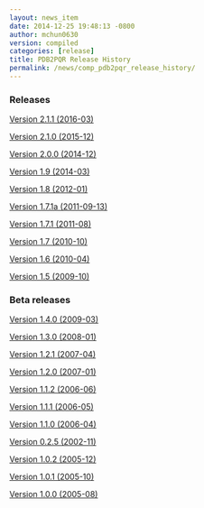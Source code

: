 ```yaml
---
layout: news_item
date: 2014-12-25 19:48:13 -0800
author: mchun0630
version: compiled
categories: [release]
title: PDB2PQR Release History
permalink: /news/comp_pdb2pqr_release_history/
---
```


<script type="text/javascript" language="JavaScript"><!--
function HideContent(d) {
document.getElementById(d).style.display = "none";
}
function ShowContent(d) {
document.getElementById(d).style.display = "block";
}
function ReverseDisplay(d) {
if(document.getElementById(d).style.display == "none") { document.getElementById(d).style.display = "block"; }
else { document.getElementById(d).style.display = "none"; }
}
//--></script>

<h3>Releases</h3>

<a href="javascript:ReverseDisplay('Version 2.1.1 (2016-03)')">Version 2.1.1 (2016-03)</a>
<div id="Version 2.1.1 (2016-03)" style="display:none;">

<h5>Changes From 2.1.0</h5>
<ul>
<li>This version is mainly a bug fixing release for the Graph Cut method in PDB2PKA.</li>
</ul>
<p>
Please see <a href="{{site.baseurl}}/news/comp_pdb2pqr_release_history/">here</a> for the complete release history
</p>
<h5>NEW FEATURES</h5>
<ul>
<li>Replaced the Monte Carlo method for generating titration curves with Graph Cut. See <a href="http://arxiv.org/1507.07021/">http://arxiv.org/1507.07021</a></li>
</ul>

<h5>BUG FIXES</h5>
<ul>
<li>Added a check before calculating pKa's for large interaction energies.</li>
</ul>

<h5>CHANGES</h5>
<ul>
<li>The networkx library is required for pdb2pka.</li>
</ul>

<h5>KNOWN BUGS</h5>
<ul>
<li>If more than one extension is run from the command line and one of the extensions modifies the protein data structure it could affect the output of the other extension. The only included extensions that exhibit this problem are resinter and newresinter.</li>
<li>Running ligands and PDB2PKA at the same time is not currently supported.</li>
<li>PDB2PKA currently leaks memory slowly. Small jobs will use about twice the normally required RAM (i.e. ~14 titratable residues will use 140MB). Big jobs will use about 5 times the normally required RAM (60 titratable residues will use 480MB). We are working on this.</li>
</ul>

<hr />
</div>

<a href="javascript:ReverseDisplay('Version 2.1.0 (2015-12)')">Version 2.1.0 (2015-12)</a>
<div id="Version 2.1.0 (2015-12)" style="display:none;">

<h5>Notable New Features</h5>
<p>The old Monte Carlo Method has been replaced with Graph Cut. See <a href="http://arxiv.org/abs/1507.07021">http://arxiv.org/abs/1507.07021</a> for more details.
</p>
<p>
Please see <a href="{{site.baseurl}}/news/comp_pdb2pqr_release_history/">here</a> for the complete release history
</p>
<h5>NEW FEATURES</h5>
<ul>
<li>Added alternate method to do visualization using 3dmol.</li>
<li>Replaced the Monte Carlo Methos for generating titration curves with Graph Cut. See <a href=http://arxiv.org/abs/1507.07021">http://arxiv.org/abs/1507.07021</a>.(If you prefer the Monte Carlo Method, please use <a href="http://nbcr-222.ucsd.edu/pdb2pqr_2.0.0/">http://nbcr-222.ucsd.edu/pdb2pqr_2.0.0/</a>)</li>
<li>Added compile options to allow for arbitrary flags to be added. Helps work around some platforms where scons does not detect the needed settings correctly.</li>
</ul>

<h5>BUG FIXES</h5>
<ul>
<li>Fixed broken links on APBS submission page.</li>
<li>Added some missing files to query status page results.</li>
<li>Fixed some pages to use the proper CSS file.</li>
<li>Better error message for --assign-only and HIS residues.</li>
<li>Fixed PROPKA crash for unrecognized residue.</li>
<li>Debumping routines are now more consistent accross platforms. This fixes pdb2pka not giving the same results on different platforms.</li>
</ul>

<h5>CHANGES</h5>
<ul>
<li>Added fabric script used to build and test releases.</li>
<li>The newtworkx library is now required for pdb2pka.</li>
</ul>

<h5>KNOWN BUGS</h5>
<ul>
<li>If more than one extension is run from the command line and one of the extensions modifies the protein data structure it could affect the output of the other extension. The only included extensions that exhibit this problem are resinter and newresinter.</li>
<li>Running ligands and PDB2PKA at the same time is not currently supported.</li>
<li>PDB2PKA currently leaks memory slowly. Small jobs will use about twice the normally required RAM (i.e. ~14 titratable residues will use 140MB). Big jobs will use about 5 times the normally required RAM (60 titratable residues will use 480MB). We are working on this.</li>
</ul>

<hr />
</div>

<a href="javascript:ReverseDisplay('Version 2.0.0 (2014-12)')">Version 2.0.0 (2014-12)</a>
<div id="Version 2.0.0 (2014-12)" style="display:none;">

<h5>Notable New Features</h5>
<p>PDB2PKA as an alternative to PROPKA for calculating pH values to protonate residues. This feature is EXPERIMENTAL. The libraries to make THis feature available are included in the binary releases. They are NOT included in the source code and are not compiled with the rest of PDB2PQR.
</p>
<p>
Improved web interface.
</p>
<p>
Please see <a href="{{site.baseurl}}/news/comp_pdb2pqr_release_history/">here</a> for the complete release history
</p>
<h5>NEW FEATURES</h5>
<ul>
<li>Improved look of web interface.</li>
<li>Option to automatically drop water from pdb file before processing.</li>
<li>Interation of PDB2PKA  into PDB2PQR as an alternative to PROPKA.</li>
<li>Support for compiling with VS2008 in Windows.</li>
<li>Option to build with debug headers.</li>
<li>PDB2PKA now detects and reports non Henderson-Hasselbalch behavior.</li>
<li>PDB2PKA can be instructed whether or not to start from scratch with --pdb2pka-resume.</li>
<li>Can now specify output directory for PDB2PKA.</li>
<li>Improved error regarding backbone in some cases.</li>
<li>Changed time format on query status page.</li>
<li>Improved error catching on web interface.</li>
</ul>

<h5>BUG FIXES</h5>
<ul>
<li>Fixed executable name when creating binaries for Unix based operating systems.</li>
<li>Fixed potential crash when using --clean with extensions.</li>
<li>Fixed MAXATOMS display on server home page.</li>
<li>PDB2PKA now mostly respects the --verbose setting.</li>
<li>Fixed how hydrogens are added by PDB2PKA for state changes in some cases.</li>
<li>Fixed psize error check.</li>
<li>Will now build properly without ligand support if numpy is not installed.</li>
<li>Removed old automake build files from all test ported to scons.</li>
<li>Fixed broken opal backend.</li>
</ul>

<h5>CHANGES</h5>
<ul>
<li>Command line interface to PROPKA changed to accommodate PDB2PKA. PROPKA is now used with --ph-calc-method=propka --with-ph now defaults to 7.0 and is only required if a different pH value is required.</li>
<li>--ph-calc-method to select optional method to calculate pH values used to protonate titratable residues. Possible options are "propka" and "pdb2pka".</li>
<li>Dropped support for compilation with mingw. Building on Windows now requires VS 2008 installed in the default location.</li>
<li>Updated included Scons to 2.3.3</li>
<li>PDB2PKA can now be run directly (not integrated in PDB2PQR) with pka.py. Arguments are PDBfile and Output directory.</li>
<li>No longer providing 32-bit binary build. PDB2PKA support is too memory intensive to make this practical in many cases.</li>
</ul>

<h5>KNOWN BUGS</h5>
<ul>
<li>If more than one extension is run from the command line and one of the extensions modifies the protein data structure it could affect the output of the other extension. The only included extensions that exhibit this problem are resinter and newresinter.</li>
<li>Running ligands and PDB2PKA at the same time is not currently supported.</li>
<li>PDB2PKA currently leaks memory slowly. Small jobs will use about twice the normally required RAM (i.e. ~14 titratable residues will use 140MB). Big jobs will use about 5 times the normally required RAM (60 titratable residues will use 480MB). We are working on this.</li>
</ul>

<hr />
</div>

<a href="javascript:ReverseDisplay('Version 1.9 (2014-03)')">Version 1.9 (2014-03)</a>

<div id="Version 1.9 (2014-03)" style="display:none;">


<h4>Notable New Features:</h4>
<h5>Binary Builds</h5>
<p>Binary builds do not require python or numpy be installed to use. Everything needed to run PDB2PQR is included. Just unpack and use.
</p>
<p>
OSX binaries require OSX 10.6 or newer. The OSX binary is 64-bit.
</p>
<p>
Linux binaries require CentOS 6 or newer and have been tested on Ubuntu 12.04 LTS and Linux Mint 13. If you are running 64-bit Linux use the 64-bit libraries. In some cases the needed 32-bit system libraries will not be installed on a 64-bit system.
</p>
<p>
Windows binaries are 32 bit and were built and tested on Windows 7 64-bit but should work on Windows XP, Vista, and 8 both 32 and 64-bit systems.</p>
</p>
<h5>Windows Support</h5>

PDB2PQR can now be compiled and run on Windows using MinGW32. See <a href="http://mingw.org/">here </a>for details.

<h5>Compilation with Scons</h5>
<p>
PDB2PQR now uses Scons for compilations. With this comes improved automated testing.
</p>
<p>
Please see <a href="{{site.baseurl}}/news/comp_pdb2pqr_release_history/">here</a> for the complete release history
</p>
<h5>Compilation with Scons</h5>
<p>
PDB2PQR now uses Scons for compilations. With this comes improved automated testing.
</p>
<p>
Please see <a href="{{site.baseurl}}/news/comp_pdb2pqr_release_history/">here</a> for the complete release history
</p>
<h5>NEW FEATURES</h5>
<ul>
<li>A ligand file with duplicate atoms will cause pdb2pqr to stop instead of issue a warning. Trust us, this is a feature, not a bug!</li>
<li>Improved error reporting.</li>
<li>Added support for reference command line option for PROPKA.</li>
<li>Added newresinter plugin to provide alternate methods for calculating interaction energies between residues.</li>
<li>Mol2 file handling is now case insensitive with atom names.</li>
<li>PROPKA with a pH of 7 is now specified by default on the web service.</li>
<li>Compilation is now done with scons.</li>
<li>Verbose output now includes information on all patches applied during a run.</li>
<li>Added stderr and stdout to web error page.</li>
<li>Added warning to water optimization when other water is ignored.</li>
<li>Command line used to generate a pqr is now duplicated in the comments of the output.</li>
<li>Added support for NUMMDL in parser.</li>
<li>Added complete commandline feature test. Use complete-test target.</li>
<li>Added propka support for phosphorous sp3. - Thanks to Dr. Stefan Henrich</li>
<li>Added a PyInstaller spec file. Standalone pdb2pqr builds are now possible.</li>
</ul>

<h5>BUG FIXES</h5>
<ul>
<li>Rolled back change that prevented plugins from interfering with each other. Large proteins would cause a stack overflow when trying to do a deep copy</li>
<li>Updated INSTALL file to reflect no more need for Fortran.</li>
<li>Fixed apbs input file to match what web interface produces.</li>
<li>Fixed user specified mobile ion species not being passed to apbs input file.</li>
<li>Removed ambiguous A, ADE, C, CYT, G, GUA, T, THY, U, URA as possible residue names.</li>
<li>Removed eval from pdb parsing routines.</li>
<li>Updated web links to refer to <a href="{{site.baseurl}}">here</a> where appropriate.</li>
<li>Fixed hbond extension output to include insertion code in residue name.</li>
<li>Fixed debumping routines not including water in their checks. Fixes bad debump of ASN B 20 in 1gm9 when run with pH 7.0.</li>
<li>Fixed debumping failing to use best angle for a specific dihedral angle when no tested angles are without conflict.</li>
<li>Fixed debumping using asymmetrical cutoffs and too large cutoffs in many checks involving hydrogen.</li>
<li>Fixed debumping accumulating rounding error while checking angles.</li>
<li>Fixed inconsistencies in pdb parsing. - Thanks to Dr. Stefan Henrich</li>
<li>Fixed problems with propka handling of aromatic carbon/nitrogen. - Thanks to Dr. Stefan Henrich</li>
<li>Fixed case where certain apbs compile options would break web visualization.</li>
<li>Fixed improper handling of paths with a '.' or filenames with more than one '.' in them.</li>
</ul>

<h5>CHANGES</h5>
<ul>
<li>Removed numpy from contrib. The user is expected to have numpy installed and available to python at configuration.</li>
<li>Support for numeric dropped.</li>
</ul>

<h5>KNOWN BUGS</h5>
<ul>
<li>If more than one extension is run from the command line and one of the extensions modifies the protein data structure it could affect the output of the other extension. The only included extensions that exhibit this problem are resinter and newresinter.</li>
</ul>


<h5>New features</h5>

<ul>

<li>Added in new read and write binary (gz) commands. Can read gzipped DX files directly.</li>
<li>Added new write format to output the atomic potentials to a flat file (see atompot)</li>
<li>Added new functionality for using a previously calculated potential map for a new calculation.</li>
<li>Added a new program for converting delphi potential maps to OpenDX format. tools/mesh/del2dx</li>
<li>Updated Doxygen manual with call/caller graphs.  Replaced HTML with PDF.</li>
<li>Added tools/matlab/solver with simple Matlab LPBE solver for prototyping, teaching, etc.</li>
<li>Deprecated APBS XML output format.</li>
<li>Deprecated nlev keyword.</li>
<li>Added etol keyword, which allows user-defined error tolerance in LPBE and NPBE calculations (default errtol value is 1.0e-6).</li>
<li>Added more explanatory error messages for the case in which parm keyword is missing from APBS input file for apolar calculations.</li>
<li>Added a polar and apolor forces calculation example to examples/born/ .</li>
<li>Added warning messages for users who try to compile APBS with --enable-tinker flag and run APBS stand-alone execution.</li>
<li>Switched default Opal service urls from sccne.wustl.edu to NBCR.</li>
<li>Added a sanity check in routines.c: 'bcfl map' in the input file requires 'usemap pot' statement in the input file as well.</li>
<li>Introduced Vpmgp_size() routine to replace F77MGSZ call in vpmg.c</li>
<li>Updated test results for APBS-1.3 release.</li>
    
   
</ul>


<h5>Bug fixes</h5>

<ul>

<li>Modified Vpmg_dbForce with some grid checking code provided by Matteo Rotter.</li>
<li>Fixed a bug in psize.py per Michael Lerner's suggestion. The old version of psize.py gives wrong cglen and fglen results in special cases (e.g., all y coordinates are negative values).</li>
<li>Fixed a bug in examples/scripts/checkforces.sh: the condition for "Passed with rounding error" is abs(difference) < errortol, not the other way around.</li>
<li>Fixed the help string in ApbsClient.py .</li>
<li>Fixed a bug in Vacc_atomdSASA(): the atom SASA needs to be reset to zero displacement after finite melement methods.</li>
<li>Fixed a bug in Vpmg_dbForce(): the initialization of rtot should appear before it is used.</li>
<li>Fixed a bug in initAPOL(): center should be initialized before used.</li>
<li>Fixed a bug in routines.c: eliminated spurious "Invalid data type for writing!" and "Invalid format for writing!" from outputs with "write atompot" statement in the input file.</li>
<li>Fixed a bug in vpmg.c: fixed zero potential value problem on eges and corners in non-focusing calculations.</li>

</ul>

<hr />

</div>

<a href="javascript:ReverseDisplay('Version 1.8 (2012-01)')">Version 1.8 (2012-01)</a>

<div id="Version 1.8 (2012-01)" style="display:none;">


<h5>New Features</h5>

<ul>

<li>Updated PROPKA to version 3.0</li>
<li>Added residue interaction energy extension</li>
<li>Added protein summary extension</li>
<li>Combined hbond and hbondwhatit into one extension (hbond) with new command line parameters</li>
<li>Combined rama, phi, psi into one extension (rama) with new command line parameters.</li>
<li>Extensions may now add their own command line arguments. Extensions with their own command line arguments will be grouped separately.</li>
<li>Improved interface for extensions</li>
<li>Added Opal configuration file.</li>

</ul>

<h5>Bug Fixes</h5>

<ul>
<li>Cleaned up white space in several files and some pydev warnings</li>
<li>Creating print output no longer clears the chain id data from atoms in the data. (Affected resinter plugin)</li>
<li>Removed possibility of one plug-in affecting the output of another</li>
<li>Fixed --protonation=new option for propka30</li>
<li>Improved time reporting for apbs jobs</li>
<li>Fixed opal runtime reporting</li>
<li>Fixed misspelled command line options that prevented the use of PEOEPB and TYL06</li>
<li>Fixed error handling when certain data files are missing</li>
<li>Fixed LDFLAGS environment variable not being used along with python specific linker flags to link Algorithms.o and _pMC_mult.so</li>
<li>Fixed possible Attribute error when applying naming scheme.</li>
</ul>

<hr />

</div>

<a href="javascript:ReverseDisplay('Version 1.7.1a (2011-09-13)')">Version 1.7.1a (2011-09-13)</a>

<div id="Version 1.7.1a (2011-09-13)" style="display:none;">


<h5>New features</h5>

<ul>
<li>Added force field example.</li>
</ul>
    
<h5>Bug fixes</h5>

<ul>
<li>Fixed ligand command line option.</li>
<li>Fixed capitalization of force field in PQR header.</li>
<li>Fixed error handling for opal errors.</li>
<li>Fixed web logging error when using ligand files, user force fields, and name files.</li>
<li>Fixed extension template in documentation.</li>
<li>Fixed 1a1p example README to reflect command line changes.</li>
</ul>
<hr />

</div>

<a href="javascript:ReverseDisplay('Version 1.7.1 (2011-08)')">Version 1.7.1 (2011-08)</a>

<div id="Version 1.7.1 (2011-08)" style="display:none;">
    


<h5>New features</h5>

<ul>
<li>Switched Opal service urls from sccne.wustl.edu to NBCR.</li>
<li>Added more JMol controls for visualization, JMol code and applets provided by Bob Hanson.</li>
<li>F Changed default forcefield to PARSE in web interface.</li>

</ul>

<h5>Bug fixes</h5>
<ul>
<li>Fixed crash when opal returns an error.</li>
<li>Fixed specific combinations of command-line arguments causing pdb2pqr.py to crash.</li>
<li>Fixed opal job failing when filenames have spaces or dashs.</li>
<li>Fixed gap in backbone causing irrationally placed hydrogens.</li>
<li>Fixed crash when too many fixes are needed when setting termini.</li>
<li>Corrected web and command line error handling in many cases.</li>
<li>Fixed --username command line option.</li>
<li>Fixed ambiguous user created forcefield and name handling. Now --username is required if --userff is used. </li>
<li>Fixed querystatus.py not redirecting to generated error page.</li>

</ul>  
<hr />

</div>  

<a href="javascript:ReverseDisplay('Version 1.7 (2010-10)')">Version 1.7 (2010-10)</a>

<div id="Version 1.7 (2010-10)" style="display:none;">

Dear APBS and PDB2PQR users --
<p>
 I am happy to announce the release of PDB2PQR 1.7 which includes two major updates:
</p>
<ul>
<li>For PDB2PQR web interface users:  the JMol web interface for APBS calculation visualization has been substantially improved, thanks to help from Bob Hanson.  Those performing APBS calculations via the PDB2PQR web interface now have a much wider range of options for visualizing the output online -- as well as downloading for offline analysis.</li>
<li>For PDB2PQR command-line and custom web interface users:  the Opal service URLs have changed to new NBCR addresses.  Old services hosted at *.wustl.edu addresses have been decommissioned.  Please upgrade ASAP to use the new web service.  Thank you as always to the staff at NBCR for their continuing support of APBS/PDB2PQR web servers and services.</li>
</ul>

<hr />

</div>  

<a href="javascript:ReverseDisplay('Version 1.6 (2010-04)">Version 1.6 (2010-04)</a>

<div id="Version 1.6 (2010-04)" style="display:none;">
<p>April 7, 2010</p>
<p>
Dear PDB2PQR users --
</p>
<p>
We are pleased to announce the release of PDB2PQR 1.6.  This version has several new features as well minor fixes to reported bugs.  A complete list of changes is provided below.  For more information about the new release, to download binaries, or access the PDB2PQR web servers, please visit <a href="{{site.baseurl}}/docs/downloads/">this site.</a>
</p>
<p>
Thank you for your continuing support of the PDB2PQR software.
</p>
<p>
Sincerely,
</p>
<p>
Nathan Baker
</p>

<h5>NEW FEATURES</h5>
<ul>
<li>Added Swanson force field based on Swanson et al paper (http://dx.doi.org/10.1021/ct600216k).</li>
<li>Modified printAtoms() method. Now "TER" is printed at the end of every chain.</li>
<li>Added Google Analytics code to get the statistics on the production server.</li>
<li>Modified APBS calculation page layout to hide parameters by default and display PDB ID</li>
<li>Added "make test-webserver", which tests a long list of PDBs (246 PDBs) on the production PDB2PQR web server.</li>
<li>Removed nlev from inputgen.py and inputgen_pKa.py as nlev keyword is now deprecated in APBS.</li>
<li>Added PARSE parameters for RNA, data from: Tang C. L., Alexov E, Pyle A. M., Honig B. Calculation of pKas in RNA: On the Structural Origins and Functional Roles of Protonated Nucleotides. Journal of Molecular Biology 366 (5) 1475-1496, 2007.
</li>
</ul>

<h5>BUG FIXES</h5>
<ul>
<li>Fixed a minor bug: when starting pka.py from pdb2pka directory using command like "python pka.py [options] inputfile", we need to make sure scriptpath does not end with "/".</li>
<li>Fixed a bug which caused "coercing to Unicode: need string or buffer, instance found" when submitting PDB2PQR jobs with user-defined force fields on Opal based web server. </li>
<li> Fixed a bug in main_cgi.py, now Opal-based PDB2PQR jobs should also be logged in usage.txt file.</li>
<li>Updated src/utilities.py with a bug fix provided by Greg Cipriano, which prevents infinite loops in analyzing connected atoms in certain cases.</li>
<li>Fixed a bug related to neutraln and/or neutralc selections on the web server.</li>
<li> Fixed a special case with --ffout and 1AIK, where the N-terminus is acetylated.</li>
<li> Fixed a bug in psize.py per Michael Lerner's suggestion. The old version of psize.py gives wrong cglen and fglen results in special cases (e.g., all y coordinates are negative values).</li>
<li> Fixed a bug in main_cgi.py, eliminated input/output file name confusions whether a PDB ID or a pdb file is provided on the web server.</li>
<li> Fixed a bug which causes run time error on the web server when user-defined force field and names files are provided.</li>
<li>Fixed a bug in apbs_cgi.py: pdb file names submitted by users are not always 4 characters long.</li>
</ul>

<hr />

</div>

<a href="javascript:ReverseDisplay('Version 1.5 (2009-10)')">Version 1.5 (2009-10)</a>

<div id="Version 1.5 (2009-10)" style="display:none;">

<h5>New features</h5>
<ul>
<li>APBS calculations can be executed through the PDB2PQR web interface in the production version of the server</li>
<li>APBS-calculated potentials can be visualized via the PDB2PQR web interface thanks to Jmol</li>
<li>Disabled Typemap output by default, added --typemap flag to create typemap output if needed.</li>
<li>Enabled "Create APBS Input File" by default on the web server, so that APBS calculation and visualization are more obvious to the users.</li>
<li>Added warnings to stderr and the REMARK field in the output PQR file regarding multiple occupancy entries in PDB file.</li>
<li>Added more informative messages in REMARK field, explaining why PDB2PQR was unable to assign charges to certain atoms.</li>
<li>Updated structures.py, now PDB2PQR keeps the insertion codes from PDB files.</li>
<li>Added "make test-long", which runs PDB2PQR on a long list (246) of PDBs by default, it is also possible to let it run on specified number of PDBs, e.g.,  export TESTNUM=50; make test-long </li>
<li>Updated NBCR opal service urls from http://ws.nbcr.net/opal/... to http://ws.nbcr.net/opal2/...</li>
<li>Compressed APBS OpenDX output files in zip format, so that users can download zip files from the web server.</li>
<li>Removed "EXPERIMENTAL" from APBS web solver interface and Jmol visualization interface.</li>
<li>Updated all APBS related urls from http://apbs.sourceforge.net/... to http:/apbs.wustl.edu/...</li>
<li>Merged PDB2PKA code, PDB2PKA is functional now.</li>
<li>Added two new options: --neutraln and --neutralc, so that users can manually make the N-termini or C-termini of their proteins neutral.    </li>
<li>Added a local-test, which addresses the issue of Debian-like Linux distros not allowing fetching PDBs from the web.</li>
<li>Added deprotonated Arginine form for post-PROPKA routines. This only works for PARSE forcefield as other forcefields lack deprotonated ARG parameters.</li>
<li>Updated inputgen.py with --potdx and --istrng options added, original modification code provided by Miguel Ortiz-Lombardía.</li>
<li>Changed default Opal service from http://ws.nbcr.net/opal2/services/pdb2pqr_1.4.0 to http://sccne.wustl.edu:8082/opal2/services/pdb2pqr-1.5</li>
</ul>

<h5>Bug fixes</h5>
<ul>
<li>Verbosity outputs should be stdouts, not stderrs in web server interface. Corrected this in src/routines.py.</li>
<li>Fixed a bug in psize.py: for a pqr file with no ATOM entries but only HETATM entries in it, inputgen.py should still create an APBS input file with reasonable grid lengths. </li>
<li>Added special handling for special mol2 formats (unwanted white spaces or blank lines in ATOM or BOND records).</li>
<li>Added template file to doc directory, which fixed a broken link in  programmer guide.</li>
</ul>

<hr />

</div>
  
    
<h3> Beta releases </h3>

<a href="javascript:ReverseDisplay('Version 1.4.0 (2009-03)')">Version 1.4.0 (2009-03)</a>

<div id="Version 1.4.0 (2009-03)" style="display:none;">


<h5>New features</h5>
<ul>
<li>Updated html/master-index.html, deleted html/index.php.</li>
<li>Updated pydoc by running genpydoc.sh.</li>
<li>Added a whitespace option by by putting whitespaces between atom name and residue name, between x and y, and between y and z.</li>
<li>Added radius for Chlorine in ligff.py.</li>
<li>Added PEOEPB forcefield, data provided by Paul Czodrowski.</li>
<li>Updated inputgen.py to write out the electrostatic potential for APBS input file. </li>
<li>Updated CHARMM.DAT with two sets of phosphoserine parameters.</li>
<li>Allowed amino acid chains with only one residue, using --assign-only option.</li>
<li>Updated server.py.in so that the ligand option is also recorded in usage.txt. </li>
<li>Updated HE21, HE22 coordinates in GLN according to the results from AMBER Leap program.</li>
<li>Updated Makefile.am with Manuel Prinz's patch (removed distclean2 and appended its contents to distclean-local).</li>
<li>Updated configure.ac, pdb2pqr-opal.py; added AppService_client.py and AppService_types.py with Samir Unni's changes, which fixed earlier problems in invoking Opal services.</li>
<li>Applied two patches from Manuel Prinz to pdb2pka/pMC_mult.h and pdb2pka/ligand_topology.py. </li>
<li>Updated PARSE.DAT with the source of parameters. </li>
<li>Created a contrib folder with numpy-1.1.0 package. PDB2PQR will install numpy by default unless any of the following conditions is met:</li>
<ul>
<li>Working version of NumPy dectected by autoconf.</li>
<li>User requests no installation with --disable-pdb2pka option.</li>
<li>User specifies external NumPy installation.  </li>
</ul>
<li>Merged Samir Unni's branch. Now PDB2PQR Opal and APBS Opal services are available (through --with-opal and/or --with-apbs, --with-apbs-opal options at configure stage).</li>
<li>Added error handling for residue name longer than 4 characters.</li>
<li>Updated hbond.py with Mike Bradley's definitions for ANGLE_CUTOFF and DIST_CUTOFF by default.</li>
<li>Removed PyXML-0.8.4, which is not required for ZSI installation.</li>
<li>Updated propka error message for make adv-test -- propka requires a version of Fortran compiler.</li>
<li>Updated na.py and PATCHES.xml so that PDB2PQR handles three lettered RNA residue names (ADE, CYT, GUA, THY, and URA) as well.</li>
<li>Updated NA.xml with HO2' added as an alternative name for H2'', and H5" added as an alternative name for H5''. </li>
<li>Updated version numbers in html/ and doc/pydoc/ .</li>
<li>Updated web server. When selecting user-defined forcefield file from the web server, users should also provide .names file.</li>
<li>Removed http://enzyme.ucd.ie/Services/pdb2pqr/ from web server list.</li>
<li>Eliminated the need for protein when processing other types (ligands,  nucleic acids).</li>
<li>Updated psize.py with Robert Konecny's patch to fix inconsistent assignment of fine grid numbers in some (very) rare cases.</li>
<li>Made whitespace option available for both command line and web server versions.</li>
<li>Updated inputgen_pKa.py with the latest version.</li>
</ul>


<h5>Bug fixes</h5>
<ul>
<li>Fixed a legacy bug with the web server (web server doesn't like ligand files generated on Windows or old Mac OS platforms).</li>
<li>Fixed a bug in configure.ac, so that PDB2PQR no longer checks for Numpy.pth at configure stage.</li>
<li>Updated pdb2pka/substruct/Makefile.am. </li>
<li>Fixed isBackbone bug in definitions.py.</li>
<li>Fixed a bug for Carboxylic residues in hydrogens.py.</li>
<li>Fixed a bug in routines.py, which caused hydrogens added in LEU and ILE in eclipsed conformation rather than staggered. </li>
<li>Fixed a bug in configure.ac, now it is OK to configure with double slashes in the prefix path, e.g.,  --prefix=/foo/bar//another/path </li>
<li>Fixed a bug in nucleic acid naming scheme. </li>
<li>Fixed a bug involving MET, GLY as NTERM, CTERM with --ffout option.</li>
<li>Fixed a bug for PRO as C-terminus with PARSE forcefield. </li>
<li>Fixed a bug for ND1 in HIS as hacceptor.</li>
<li>Fixed the --clean option bug.</li>
<li>Fixed a bug in CHARMM naming scheme.</li>
<li>Fixed a bug in test.cpp of the simple test (which is related to recent modifications of 1AFS in Protein Data Bank).</li>
</ul>
<hr />

</div>

<a href="javascript:ReverseDisplay('Version 1.3.0 (2008-01)')">Version 1.3.0 (2008-01)</a>

<div id="Version 1.3.0 (2008-01)" style="display:none;">
        


<h5>New features</h5>
<ul>
<li>Added "make test" and "make adv-test"</li>
<li>Fixed problems with "make dist"</li>
<li>Added integration with Opal for launching jobs as well as querying status</li>
<li>The user may use NUMPY to specify the location of NUMPY.</li>
<li>Both PDB2PKA and PROPKA are enabled by default.  PDB2PKA is enabled by default since ligand parameterization would fail without this option.</li>
<li>For a regular user, "make install" tells the user the exact command the system administrator will use to make the URL viewable.</li>
<li>The default value of 7.00 for the pH on the server form is removed due to a problem with browser refershing.</li>
<li>Updated warning messages for lines beginning with SITE, TURN, SSBOND and LINK.</li>
<li>Switched license from GPL to BSD.</li>
<li>Made a new tar ball pdb2pqr-1.3.0-1.tar.gz for Windows users who cannot create pdb2pqr.py through configure process.</li>
<li>configure now automatically detects SRCPATH, WEBSITE, and the location of pdb2pqr.cgi.  In version 1.2.1, LOCALPATH(SRCPATH) and WEBSITE were defined in src/server.py and the location of pdb2pqr.cgi was specified in html/server.html (index.html).  Configure now uses variable substitution with new files src/server.py.in and html/server.html.in to create src/server.py and html/server.html (index.html).</li>
<li>SRCPATH is automatically set to the current working directory. WEBSITE is automatically set to http://fully_qualified_domain_name/pdb2pqr. Path to CGI is automcailly set to http://fully_qualified_domain_name/pdb2pqr/pdb2pqr.cgi.  </li>
<li>In version 1.2.1, there were 3 variables that needed to be changed to set up a server at a location different from agave.wustl.edu.  LOCALPATH, WEBSITE, and the location of the CGI file.  In this version, LOCALPATH has been used to SRCPATH to avoid confusion, since LOCALPATH could be interpreted as the local path for source files or the localpath for the server.</li>
<li>Since configure now automatically sets the locations of files/directories based on the machine and configure options, the default  agave.wustl.edu locations are not used anymore.</li>
<li>A copy of pdb2pqr.css is included.</li>
<li>configure prints out information about parameters such as python flags, srcpath, localpath, website, etc.</li>
<li>configure now automatically creates tmp/ with r + w + x permissions.</li>
<li>configure now automatically copies pdb2pqr.py to pdb2pqr.cgi.</li>
<li>configure now automatically copies html/server.html to index.html after variable substitution.  In src/server.py.in (src/server.py), WEBNAME is changed to index.html. </li>
<li>${HOME}/pdb2pqr is the default prefix for a regular user</li>
<li>/var/www/html is the default prefix for root</li>
<li>http://FQDN/pdb2pqr as default website.  </li>
<li>"make install" runs "make" first, and the copies the approprite files to --prefix.</li>
<li>If root did not specify --prefix and /var/www/html/pdb2pqr already</li>
<li>exists, then a warning is issued, and the user may choose to quit or overwrite that directory.  </li>
<li>Similary, if a regular user did not specify --prefix and ${HOME}/pdb2pqr already exists, then a warning is issued, and the user may choose to quit or overwrite that directory. </li>
<li>If root does not specify --prefix to be a directory to be inside /var/www/html (for example, --prefix=/share/apps/pdb2pqr), then a symbolic link will be made to /var/www/html/pdb2pqr during "make install".</li>
<li>configure option --with-url can be specified either as something like http://sandstone.ucsd.edu/pdb2pqr-test or sandstone.ucsd.edu/pdb2pqr-test.  It also doesn't matter if there's a '/' at the end.</li>
<li>If user is root, and the last part of URL and prefix are different, for example, --with-url=athena.nbcr.net/test0 --prefix=/var/www/html/pdb2pqr-test, then a warning will be issued saying the server will be viewable from the URL specified, but not the URL based on pdb2pqr-test.  In other words, the server will be viewable from athena.abcr.net/test0, but not athena.nbcr.net/pdb2pqr-test.  During "make  install", a symbolic link is created to enable users to view the server from --with-url.</li>
<li>When making a symbolic link for root, if then link destination already exists as a directory or a symoblic link, then the user may choose to continue with creating the link and overwrite the original directory or quit.</li>
<li>If the user changes py_path when running configure for PDB2PQR, then the change also applies to PROPKA.</li>
</ul>

<h5>Bug fixes</h5>
<ul>
<li>Fixed the line feed bug. Now PDB2PQR handles different input files (.pdb and .mol2) created or saved on different platforms.</li>
<li>Fixed "hbondwhatif" warning at start up.</li>
</ul>

<h5>Known issues</h5>
<ul>
<li>The install directory name cannot contain dots.</li>
<li>For python 2.2, if PDB2PQR cannot find module sets, then sets needs to be copied from .../python2.2/site-packages/MYSQLdb/sets.py to .../lib/python2.2</li>
</ul>

<hr />

</div>
    
<a href="javascript:ReverseDisplay('Version 1.2.1 (2007-04)')">Version 1.2.1 (2007-04)</a>

<div id="Version 1.2.1 (2007-04)" style="display:none;">



<h5>New features</h5>
<ul>
<li>Updated documentation to include instructions for pdb2pka support, references, more pydoc documents.</li>
<li>Added ligand examples to examples/ directory</li>
<li>Added native support for the TYL06 forcefield.  For more information on this forcefield please see Tan C, Yang L, Luo R.  How well does Poisson-Boltzmann implicit solvent agree with explicit solvent? A quantitative analysis. Journal of Physical Chemistry B.  110 (37), 18680-7, 2006. </li>
<li>Added a new HTML output page which relays the different atom types between the AMBER and CHARMM forcefields for a generated PQR file (thanks to the anonymous reviewers of the latest PDB2PQR paper).</li>
</ul>

<h5>Bug fixes</h5>
<ul>
<li>Fixed bug where a segmentation fault would occur in PropKa if the N atom was not the first atom listed in the residue</li>
<li>Fixed error message that occurred when a blank line was found in a parameter file.</li>
<li>Better error handling in MOL2 file parsing.</li>
<li>Fixed bug where ligands were not supported on PDB files with multiple MODEL fields.</li>
</ul>

<hr />

</div>

<a href="javascript:ReverseDisplay('Version 1.2.0 (2007-01)')">Version 1.2.0 (2007-01)</a>

<div id="Version 1.2.0 (2007-01)" style="display:none;">


<h5>New features</h5>

<ul>
<li>Added autoconf support for pdb2pka directory.</li>
<li>Added new support for passing in a single ligand residue in MOL2 format via the --ligand command.  Also available from the web server (with link to PRODRG for unsupported ligands).</li>
<li>Numerous additions to examples directory (see examples/index.html) and update to User Guide.</li>
</ul>

<h5>Bug fixes</h5>
<ul>
<li>Fixed charge assignment error when dealing with LYN in AMBER.</li>
<li>Fixed crash when a chain has a single amino acid residue.  The code now reports the offending chain and residue before exiting. </li>
<li>Fixed hydrogen optimization bug where waters with no nearby atoms at certain orientations caused missing hydrogens.</li>
</ul>
 <hr />

</div>   
    
<a href="javascript:ReverseDisplay('Version 1.1.2 (2006-06)')">Version 1.1.2 (2006-06)</a>

<div id="Version 1.1.2 (2006-06)" style="display:none;">



<h5>Bug fixes</h5>
<ul>
<li>Fixed a bug in the hydrogen bonding routines where PDB2PQR attempted to delete an atom that had already been deleted. (thanks to Rachel Burdge)</li>
<li>Fixed a bug in chain detection routines where PDB2PQR was unable to detect multiple chains inside a single unnamed chain (thanks to Rachel Burdge)</li>
<li>Fixed a second bug in chain detection routines where HETATM residues with names ending in "3" were improperly chosen for termini (thanks to Reut Abramovich)</li>
<li>Fixed a bug where chains were improperly detected when only containing one HETATM residue (thanks to Reut Abramovich)</li>
</ul>
<hr />

</div>

<a href="javascript:ReverseDisplay('Version 1.1.1 (2006-05)')">Version 1.1.1 (2006-05)</a>

<div id="Version 1.1.1 (2006-05)" style="display:none;">


<h5>Bug fixes</h5>
<ul>
<li>Fixed a bug which prevented PDB2PQR from recognizing atoms from nucleic acids with "*" in their atom names. (thanks to Jaichen Wang)</li>
<li>Fixed a bug in the hydrogen bonding routines where a misnamed object led to a crash for very specific cases. (thanks to Josh Swamidass) </li>
</ul>
<hr />

</div>

<a href="javascript:ReverseDisplay('Version 1.1.0 (2006-04)')">Version 1.1.0 (2006-04)</a>

<div id="Version 1.1.0 (2006-04)" style="display:none;">

<h5>New features</h5>
<ul>
<li>Structural data files have been moved to XML format.  This should make it easier for users and developers to contribute to the project.</li>
<li>Added an extensions directory for small scripts.  Scripts in this directory will be automatically loaded into PDB2PQR has command line options for post-processing, and can be easily customized.</li>
<li>Code has been greatly cleaned so as to minimize values hard-coded into functions and to allow greater customizability via external XML files.  This includes a more object-oriented hierarchy of structures.</li>
<li>Improved detection of the termini of chains.</li>
<li>Assign-only now does just that - only assigns parameters to atoms without additions, debumping, or optimizations.</li>
<li>Added a --clean command line option which does no additions, optimizations, or forcefield assignment, but simply aligns the PDB columns on output.  Useful for using post-processing scripts like those in the extensions directory without modifying the original input file.</li>
<li>The --userff flag has been replaced by opening up the --ff option to user-defined files.</li>
<li>Pydoc documentation is now included in html/pydoc.</li>
<li>A programmer's guide has been included to explain programming decisions and ease future development.</li>
<li>A --ffout flag has been added to allow users to output a PQR file in the naming scheme of the desired forcefield.</li>
<li>User guide FAQ updated.</li>
<li>The efficiency of the hydrogen bonding detection script (--hbond) has been greatly improved.</li>
<li>Increased the number of options available to users via the PDB2PQR web server.</li>
</ul>

<h5>Bug fixes</h5>
<ul>
<li>Updated psize.py to use centers and radii when calculating grid sizes (thanks to John Mongan) </li>
<li>Fixed bug where PDB2PQR could not read PropKa results from chains with more than 1000 residues (thanks to Michael Widmann)</li>
</ul>

<hr />

</div>

<a href="javascript:ReverseDisplay('Version 0.2.5 (2002-11)')">Version 0.2.5 (2002-11)</a>

<div id="Version 0.2.5 (2002-11)" style="display:none;">


    <ul>
    <li>Improved consistency between energies evaluated with "chgm 0" and "chgm 1"</li>
    <li>Made charge-field energy evaluation consistent for user-supplied charge maps</li>
    <li>Added new psize.py script courtesy of Todd Dolinsky.</li>
    <li>Updated list of APBS-related tools in User Guide.</li>
    <li>Added RPM capabilities courtesy of Steve Bond.</li>
    <li>Removed annoying excess verbosity from Vgrid.</li>
    <li>Updated Blue Horizon compilation instructions (thanks to Robert Konecny and Giri Chukkapalli)</li>
    <li>Updated autoconf/automake/libtool setup and added --disable-tools option</li>
    </ul>
<hr />

</div>

<a href="javascript:ReverseDisplay('Version 1.0.2 (2005-12)')">Version 1.0.2 (2005-12)</a>

<div id="Version 1.0.2 (2005-12)" style="display:none;">

<h5>New features</h5>
<ul>
<li>Added ability for users to add their own forcefield files.  This should be particularly useful for HETATMs.</li>
<li>Added sdens keyword to inputgen.py to make PDB2PQR compatibile with APBS 0.4.0. </li>
<li>Added a new examples directory with a basic runthrough on how to use the various features in PDB2PQR.</li>
</ul>

<h5>Bug fixes</h5>
<ul>
<li>Fixed a bug that was unable to handle N-Terminal PRO residues with hydrogens already present. </li>
<li>Fixed two instances in the PropKa routines where warnings were improperly handled due to a misspelling.</li>
<li>Fixed instance where chain IDs were unable to be assigned to proteins with more than 26 chains.</li>
</ul>
      
<hr />

</div>

<a href="javascript:ReverseDisplay('Version 1.0.1 (2005-10)')">Version 1.0.1 (2005-10)</a>

<div id="Version 1.0.1 (2005-10)" style="display:none;">

<h5>New features</h5>
<ul>
<li>Added citation information to PQR output.</li>
</ul>

<h5>Bug fixes</h5>
<ul>
<li>Fixed a bug during hydrogen optimization that left out H2 from water if the oxygen in question had already made 3 hydrogen bonds.</li>
</ul>

<hr />

</div>

<a href="javascript:ReverseDisplay('Version 1.0.0 (2005-08)')">Version 1.0.0 (2005-08)</a>

<div id="Version 1.0.0 (2005-08)" style="display:none;">
    
This is the initial version of the PDB2PQR conversion utility.  There are several changes to the various "non-official" versions previously available:
<ul>
<li>SourceForge has been chosen as a centralized location for all things related to PDB2PQR, including downloads, mailing lists, and bug reports.</li>
<li>Several additions to the code have been made, including pKa support via PropKa, a new hydrogen optimization algorithm which should increase both accuracy and speed, and general bug fixes.</li>
</ul>
We plan on continuing to improve PDB2PQR by refining the code, adding more advanced options, and encouraging collaborations with other utilities.
<p>Thank you for your time and interest in the PDB2PQR software.</p>
 
<hr />

</div>

